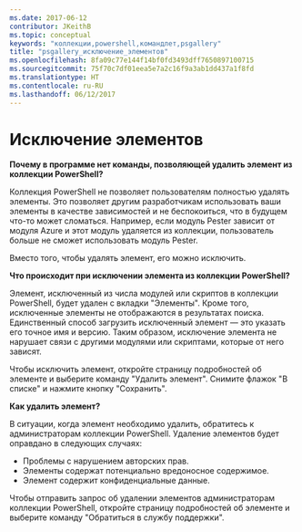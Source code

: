 ```yaml
---
ms.date: 2017-06-12
contributor: JKeithB
ms.topic: conceptual
keywords: "коллекции,powershell,командлет,psgallery"
title: "psgallery_исключение_элементов"
ms.openlocfilehash: 8fa09c77e144f14bf0fd3493dff7650897100715
ms.sourcegitcommit: 75f70c7df01eea5e7a2c16f9a3ab1dd437a1f8fd
ms.translationtype: HT
ms.contentlocale: ru-RU
ms.lasthandoff: 06/12/2017
---
```

# <a name="unlisting-items"></a>Исключение элементов

**Почему в программе нет команды, позволяющей удалить элемент из коллекции PowerShell?**

Коллекция PowerShell не позволяет пользователям полностью удалять элементы. Это позволяет другим разработчикам использовать ваши элементы в качестве зависимостей и не беспокоиться, что в будущем что-то может сломаться. Например, если модуль Pester зависит от модуля Azure и этот модуль удаляется из коллекции, пользователь больше не сможет использовать модуль Pester.

Вместо того, чтобы удалять элемент, его можно исключить.

**Что происходит при исключении элемента из коллекции PowerShell?**

Элемент, исключенный из числа модулей или скриптов в коллекции PowerShell, будет удален с вкладки "Элементы".
Кроме того, исключенные элементы не отображаются в результатах поиска.
Единственный способ загрузить исключенный элемент — это указать его точное имя и версию.
Таким образом, исключение элемента не нарушает связи с другими модулями или скриптами, которые от него зависят.

Чтобы исключить элемент, откройте страницу подробностей об элементе и выберите команду "Удалить элемент". Снимите флажок "В списке" и нажмите кнопку "Сохранить".

**Как удалить элемент?**

В ситуации, когда элемент необходимо удалить, обратитесь к администраторам коллекции PowerShell.
Удаление элементов будет оправдано в следующих случаях:
- Проблемы с нарушением авторских прав.
- Элементы содержат потенциально вредоносное содержимое.
- Элемент содержит конфиденциальные данные.

Чтобы отправить запрос об удалении элементов администраторам коллекции PowerShell, откройте страницу подробностей об элементе и выберите команду "Обратиться в службу поддержки".  


